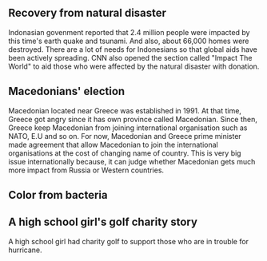 ## Recovery from natural disaster

Indonasian govenment reported that 2.4 million people were impacted by this time's earth quake and tsunami. And also, about 66,000 homes were destroyed. There are a lot of needs for Indonesians so that global aids have been actively spreading. CNN also opened the section called "Impact The World" to aid those who were affected by the natural disaster with donation.

## Macedonians' election

Macedonian located near Greece was established in 1991. At that time, Greece got angry since it has own province called Macedonian. Since then, Greece keep Macedonian from joining international organisation such as NATO, E.U and so on. For now, Macedonian and Greece prime minister made agreement that allow Macedonian to join the international organisations at the cost of changing name of country. This is very big issue internationally because, it can judge whether Macedonian gets much more impact from Russia or Western countries.

## Color from bacteria

## A high school girl's golf charity story

A high school girl had charity golf to support those who are in trouble for hurricane.
